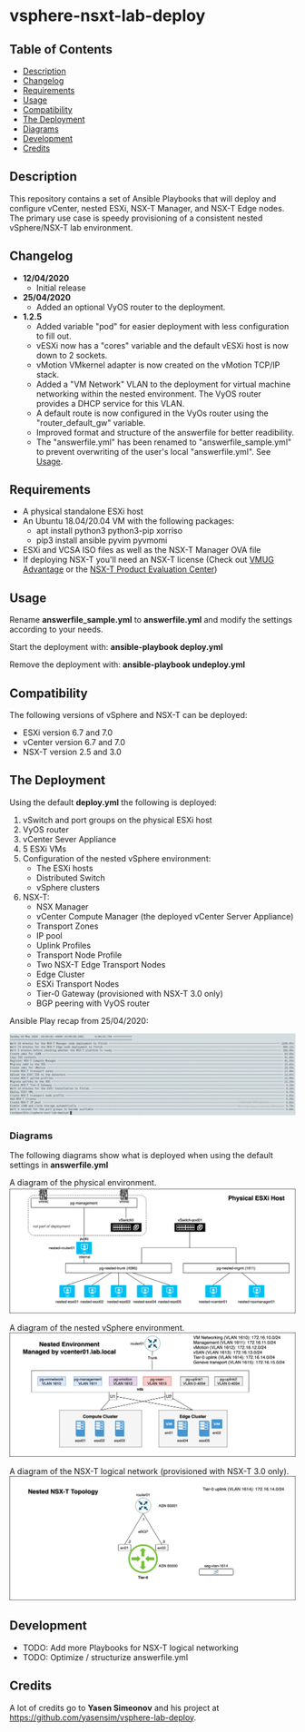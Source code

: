 # vsphere-nsxt-lab-deploy

## Table of Contents

* [Description](#Description)
* [Changelog](#Changelog)
* [Requirements](#Requirements)
* [Usage](#Usage)
* [Compatibility](#Compatibility)
* [The Deployment](#The-Deployment)
* [Diagrams](#Diagrams)
* [Development](#Development)
* [Credits](#Credits)

## Description

This repository contains a set of Ansible Playbooks that will deploy and configure vCenter, nested ESXi, NSX-T Manager, and NSX-T Edge nodes. The primary use case is speedy provisioning of a consistent nested vSphere/NSX-T lab environment.

## Changelog

* **12/04/2020**
  * Initial release
* **25/04/2020**
  * Added an optional VyOS router to the deployment.
* **1.2.5**
  * Added variable "pod" for easier deployment with less configuration to fill out. 
  * vESXi now has a "cores" variable and the default vESXi host is now down to 2 sockets.
  * vMotion VMkernel adapter is now created on the vMotion TCP/IP stack.
  * Added a "VM Network" VLAN to the deployment for virtual machine networking within the nested environment. The VyOS router provides a DHCP service for this VLAN.
  * A default route is now configured in the VyOs router using the "router_default_gw" variable.
  * Improved format and structure of the answerfile for better readibility.
  * The "answerfile.yml" has been renamed to "answerfile_sample.yml" to prevent overwriting of the user's local "answerfile.yml". See [Usage](#Usage).

## Requirements

* A physical standalone ESXi host
* An Ubuntu 18.04/20.04 VM with the following packages:
  * apt install python3 python3-pip xorriso
  * pip3 install ansible pyvim pyvmomi
* ESXi and VCSA ISO files as well as the NSX-T Manager OVA file
* If deploying NSX-T you'll need an NSX-T license (Check out [VMUG Advantage](https://www.vmug.com/membership/vmug-advantage-membership) or the [NSX-T Product Evaluation Center](https://my.vmware.com/web/vmware/evalcenter?p=nsx-t-eval))

## Usage

Rename **answerfile_sample.yml** to **answerfile.yml** and modify the settings according to your needs. 

Start the deployment with: **ansible-playbook deploy.yml**

Remove the deployment with: **ansible-playbook undeploy.yml**

## Compatibility

The following versions of vSphere and NSX-T can be deployed:
* ESXi version 6.7 and 7.0
* vCenter version 6.7 and 7.0
* NSX-T version 2.5 and 3.0

## The Deployment

Using the default **deploy.yml** the following is deployed:
1. vSwitch and port groups on the physical ESXi host
1. VyOS router
1. vCenter Sever Appliance
1. 5 ESXi VMs
1. Configuration of the nested vSphere environment:
   * The ESXi hosts
   * Distributed Switch
   * vSphere clusters
1. NSX-T:
   * NSX Manager
   * vCenter Compute Manager (the deployed vCenter Server Appliance)
   * Transport Zones
   * IP pool
   * Uplink Profiles
   * Transport Node Profile
   * Two NSX-T Edge Transport Nodes
   * Edge Cluster
   * ESXi Transport Nodes
   * Tier-0 Gateway (provisioned with NSX-T 3.0 only)
   * BGP peering with VyOS router

Ansible Play recap from 25/04/2020:

![](images/play-recap.png)

### Diagrams

The following diagrams show what is deployed when using the default settings in **answerfile.yml**

A diagram of the physical environment.
![Physicaloverview](images/vsphere-nsxt-deploy-phys.png)

A diagram of the nested vSphere environment.
![Logicaloverview](images/vsphere-nsxt-deploy-log.png)

A diagram of the NSX-T logical network (provisioned with NSX-T 3.0 only).
![Logicalnsxoverview](images/vsphere-nsxt-deploy-nsx.png)

## Development

* TODO: Add more Playbooks for NSX-T logical networking
* TODO: Optimize / structurize answerfile.yml

## Credits

A lot of credits go to **Yasen Simeonov** and his project at https://github.com/yasensim/vsphere-lab-deploy.
